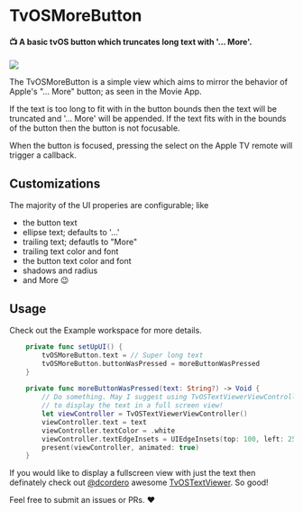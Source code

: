 # TvOSMoreButton
#### 📺 A basic tvOS button which truncates long text with '... More'. 

![](https://github.com/cgoldsby/TvOSMoreButton/blob/master/Artwork/example.png)

The TvOSMoreButton is a simple view which aims to mirror the behavior of Apple's "... More" button; as seen in the Movie App. 

If the text is too long to fit with in the button bounds then the text will be truncated and '... More' will be appended. If the text fits with in the bounds of the button then the button is not focusable.

When the button is focused, pressing the select on the Apple TV remote will trigger a callback.

## Customizations
The majority of the UI properies are configurable; like
- the button text
- ellipse text; defaults to '...'
- trailing text; defautls to "More"
- trailing text color and font
- the button text color and font
- shadows and radius
- and More 😉

## Usage
Check out the Example workspace for more details.

```swift
    private func setUpUI() {
        tvOSMoreButton.text = // Super long text
        tvOSMoreButton.buttonWasPressed = moreButtonWasPressed
    }
    
    private func moreButtonWasPressed(text: String?) -> Void {
        // Do something. May I suggest using TvOSTextViewerViewController 
        // to display the text in a full screen view!
        let viewController = TvOSTextViewerViewController()
        viewController.text = text
        viewController.textColor = .white
        viewController.textEdgeInsets = UIEdgeInsets(top: 100, left: 250, bottom: 100, right: 250)
        present(viewController, animated: true)
    }

```

If you would like to display a fullscreen view with just the text then definately check out [@dcordero](https://github.com/dcordero) awesome [TvOSTextViewer](https://github.com/dcordero/TvOSTextViewer). So good!

Feel free to submit an issues or PRs. ❤️
